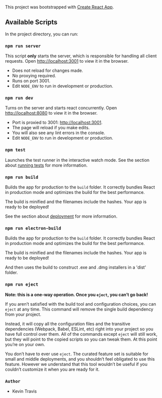 This project was bootstrapped with [Create React App](https://github.com/facebook/create-react-app).

## Available Scripts

In the project directory, you can run:

### `npm run server`

This script **only** starts the server, which is responsible for handling all client requests.
Open [http://localhost:3001](http://localhost:3001) to view it in the browser.

* Does not reload for changes made.
* No proxying required.
* Runs on port 3001.
* Edit `NODE_ENV` to run in development or production.

### `npm run dev`

Turns on the server and starts react concurrently.
Open [http://localhost:8080](http://localhost:8080) to view it in the browser.

* Port is proxied to 3001: [http://localhost:3001](http://localhost:3001).
* The page will reload if you make edits.
* You will also see any lint errors in the console.
* Edit `NODE_ENV` to run in development or production.

### `npm test`

Launches the test runner in the interactive watch mode.
See the section about [running tests](https://facebook.github.io/create-react-app/docs/running-tests) for more information.

### `npm run build`

Builds the app for production to the `build` folder.
It correctly bundles React in production mode and optimizes the build for the best performance.

The build is minified and the filenames include the hashes.
Your app is ready to be deployed!

See the section about [deployment](https://facebook.github.io/create-react-app/docs/deployment) for more information.

### `npm run electron-build`

Builds the app for production to the `build` folder.
It correctly bundles React in production mode and optimizes the build for the best performance.

The build is minified and the filenames include the hashes.
Your app is ready to be deployed!

And then uses the build to construct .exe and .dmg installers in a 'dist' folder.

### `npm run eject`

**Note: this is a one-way operation. Once you `eject`, you can’t go back!**

If you aren’t satisfied with the build tool and configuration choices, you can `eject` at any time. This command will remove the single build dependency from your project.

Instead, it will copy all the configuration files and the transitive dependencies (Webpack, Babel, ESLint, etc) right into your project so you have full control over them. All of the commands except `eject` will still work, but they will point to the copied scripts so you can tweak them. At this point you’re on your own.

You don’t have to ever use `eject`. The curated feature set is suitable for small and middle deployments, and you shouldn’t feel obligated to use this feature. However we understand that this tool wouldn’t be useful if you couldn’t customize it when you are ready for it.

### `Author`
*  Kevin Travis
